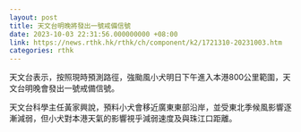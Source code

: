 ```yaml
---
layout: post
title: 天文台明晚將發出一號戒備信號
date: 2023-10-03 22:31:56.000000000 +08:00
link: https://news.rthk.hk/rthk/ch/component/k2/1721310-20231003.htm
categories: rthk
---
```


天文台表示，按照現時預測路徑，強颱風小犬明日下午進入本港800公里範圍，天文台明晚會發出一號戒備信號。

天文台科學主任黃家興說，預料小犬會移近廣東東部沿岸，並受東北季候風影響逐漸減弱，但小犬對本港天氣的影響視乎減弱速度及與珠江口距離。
